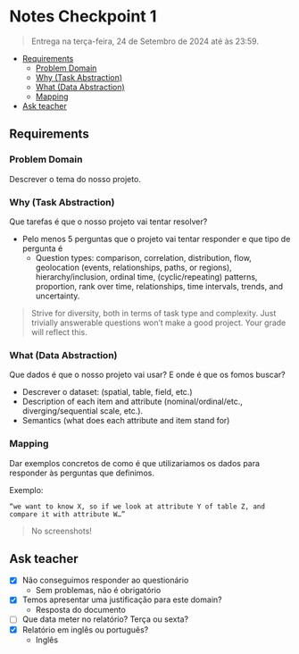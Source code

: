 # Notes Checkpoint 1 <!-- omit in toc -->

> Entrega na terça-feira, 24 de Setembro de 2024 até às 23:59.

- [Requirements](#requirements)
  - [Problem Domain](#problem-domain)
  - [Why (Task Abstraction)](#why-task-abstraction)
  - [What (Data Abstraction)](#what-data-abstraction)
  - [Mapping](#mapping)
- [Ask teacher](#ask-teacher)

## Requirements

### Problem Domain

Descrever o tema do nosso projeto.

### Why (Task Abstraction)

Que tarefas é que o nosso projeto vai tentar resolver?

- Pelo menos 5 perguntas que o projeto vai tentar responder e que tipo de pergunta é
  - Question types: comparison, correlation, distribution, flow, geolocation (events, relationships, paths, or regions), hierarchy/inclusion, ordinal time, (cyclic/repeating) patterns, proportion, rank over time, relationships, time intervals, trends, and uncertainty.

> Strive for diversity, both in terms of task type and complexity. Just trivially answerable questions won’t make a good project. Your grade will reflect this.

### What (Data Abstraction)

Que dados é que o nosso projeto vai usar? E onde é que os fomos buscar?

- Descrever o dataset: (spatial, table, field, etc.)
- Description of each item and attribute (nominal/ordinal/etc., diverging/sequential scale, etc.).
- Semantics (what does each attribute and item stand for)

### Mapping

Dar exemplos concretos de como é que utilizariamos os dados para responder às perguntas que definimos.

Exemplo:

```
“we want to know X, so if we look at attribute Y of table Z, and compare it with attribute W…”
```

> No screenshots!

## Ask teacher

- [x] Não conseguimos responder ao questionário
  - Sem problemas, não é obrigatório
- [x] Temos apresentar uma justificação para este domain?
  - Resposta do documento
- [ ] Que data meter no relatório? Terça ou sexta?
- [x] Relatório em inglês ou português?
  - Inglês
